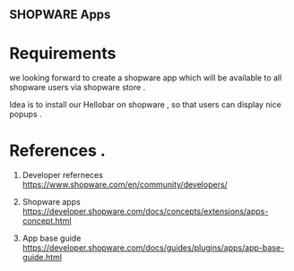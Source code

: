 ## SHOPWARE Apps 


# Requirements

we looking forward to create a shopware app which will be available to all shopware users via shopware store . 

Idea is to install our Hellobar on shopware , so that users can display nice popups . 

# References . 

1. Developer referneces
https://www.shopware.com/en/community/developers/

2. Shopware apps
https://developer.shopware.com/docs/concepts/extensions/apps-concept.html

3. App base guide
https://developer.shopware.com/docs/guides/plugins/apps/app-base-guide.html
